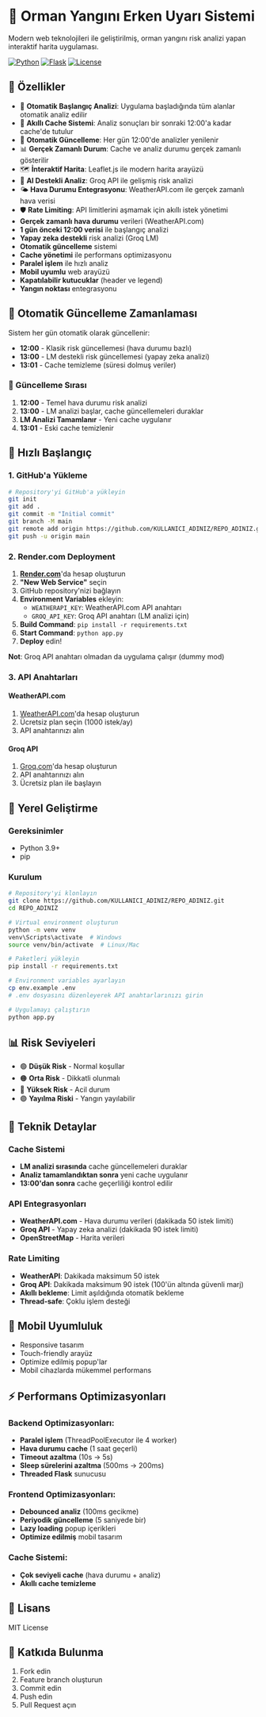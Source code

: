 # 🌲 Orman Yangını Erken Uyarı Sistemi

Modern web teknolojileri ile geliştirilmiş, orman yangını risk analizi yapan interaktif harita uygulaması.

[![Python](https://img.shields.io/badge/Python-3.11+-blue.svg)](https://python.org)
[![Flask](https://img.shields.io/badge/Flask-2.3.3-green.svg)](https://flask.palletsprojects.com)
[![License](https://img.shields.io/badge/License-MIT-yellow.svg)](LICENSE)

## 🚀 Özellikler

- 🚀 **Otomatik Başlangıç Analizi**: Uygulama başladığında tüm alanlar otomatik analiz edilir
- 💾 **Akıllı Cache Sistemi**: Analiz sonuçları bir sonraki 12:00'a kadar cache'de tutulur
- 🔄 **Otomatik Güncelleme**: Her gün 12:00'de analizler yenilenir
- 📊 **Gerçek Zamanlı Durum**: Cache ve analiz durumu gerçek zamanlı gösterilir
- 🗺️ **İnteraktif Harita**: Leaflet.js ile modern harita arayüzü
- 🤖 **AI Destekli Analiz**: Groq API ile gelişmiş risk analizi
- 🌤️ **Hava Durumu Entegrasyonu**: WeatherAPI.com ile gerçek zamanlı hava verisi
- 🛡️ **Rate Limiting**: API limitlerini aşmamak için akıllı istek yönetimi
- **Gerçek zamanlı hava durumu** verileri (WeatherAPI.com)
- **1 gün önceki 12:00 verisi** ile başlangıç analizi
- **Yapay zeka destekli** risk analizi (Groq LM)
- **Otomatik güncelleme** sistemi
- **Cache yönetimi** ile performans optimizasyonu
- **Paralel işlem** ile hızlı analiz
- **Mobil uyumlu** web arayüzü
- **Kapatılabilir kutucuklar** (header ve legend)
- **Yangın noktası** entegrasyonu

## 📅 Otomatik Güncelleme Zamanlaması

Sistem her gün otomatik olarak güncellenir:

- **12:00** - Klasik risk güncellemesi (hava durumu bazlı)
- **13:00** - LM destekli risk güncellemesi (yapay zeka analizi)
- **13:01** - Cache temizleme (süresi dolmuş veriler)

### 🔄 Güncelleme Sırası

1. **12:00** - Temel hava durumu risk analizi
2. **13:00** - LM analizi başlar, cache güncellemeleri duraklar
3. **LM Analizi Tamamlanır** - Yeni cache uygulanır
4. **13:01** - Eski cache temizlenir

## 🚀 Hızlı Başlangıç

### 1. GitHub'a Yükleme

```bash
# Repository'yi GitHub'a yükleyin
git init
git add .
git commit -m "Initial commit"
git branch -M main
git remote add origin https://github.com/KULLANICI_ADINIZ/REPO_ADINIZ.git
git push -u origin main
```

### 2. Render.com Deployment

1. **[Render.com](https://render.com)**'da hesap oluşturun
2. **"New Web Service"** seçin
3. GitHub repository'nizi bağlayın
4. **Environment Variables** ekleyin:
   - `WEATHERAPI_KEY`: WeatherAPI.com API anahtarı
   - `GROQ_API_KEY`: Groq API anahtarı (LM analizi için)
5. **Build Command**: `pip install -r requirements.txt`
6. **Start Command**: `python app.py`
7. **Deploy** edin!

**Not**: Groq API anahtarı olmadan da uygulama çalışır (dummy mod)

### 3. API Anahtarları

#### WeatherAPI.com
1. [WeatherAPI.com](https://www.weatherapi.com/)'da hesap oluşturun
2. Ücretsiz plan seçin (1000 istek/ay)
3. API anahtarınızı alın

#### Groq API
1. [Groq.com](https://console.groq.com/)'da hesap oluşturun
2. API anahtarınızı alın
3. Ücretsiz plan ile başlayın

## 🔧 Yerel Geliştirme

### Gereksinimler
- Python 3.9+
- pip

### Kurulum
```bash
# Repository'yi klonlayın
git clone https://github.com/KULLANICI_ADINIZ/REPO_ADINIZ.git
cd REPO_ADINIZ

# Virtual environment oluşturun
python -m venv venv
venv\Scripts\activate  # Windows
source venv/bin/activate  # Linux/Mac

# Paketleri yükleyin
pip install -r requirements.txt

# Environment variables ayarlayın
cp env.example .env
# .env dosyasını düzenleyerek API anahtarlarınızı girin

# Uygulamayı çalıştırın
python app.py
```

## 📊 Risk Seviyeleri

- 🟢 **Düşük Risk** - Normal koşullar
- 🟠 **Orta Risk** - Dikkatli olunmalı
- 🔴 **Yüksek Risk** - Acil durum
- 🟣 **Yayılma Riski** - Yangın yayılabilir

## 🔧 Teknik Detaylar

### Cache Sistemi

- **LM analizi sırasında** cache güncellemeleri duraklar
- **Analiz tamamlandıktan sonra** yeni cache uygulanır
- **13:00'dan sonra** cache geçerliliği kontrol edilir

### API Entegrasyonları

- **WeatherAPI.com** - Hava durumu verileri (dakikada 50 istek limiti)
- **Groq API** - Yapay zeka analizi (dakikada 90 istek limiti)
- **OpenStreetMap** - Harita verileri

### Rate Limiting

- **WeatherAPI**: Dakikada maksimum 50 istek
- **Groq API**: Dakikada maksimum 90 istek (100'ün altında güvenli marj)
- **Akıllı bekleme**: Limit aşıldığında otomatik bekleme
- **Thread-safe**: Çoklu işlem desteği

## 📱 Mobil Uyumluluk

- Responsive tasarım
- Touch-friendly arayüz
- Optimize edilmiş popup'lar
- Mobil cihazlarda mükemmel performans

## ⚡ Performans Optimizasyonları

### **Backend Optimizasyonları:**
- **Paralel işlem** (ThreadPoolExecutor ile 4 worker)
- **Hava durumu cache** (1 saat geçerli)
- **Timeout azaltma** (10s → 5s)
- **Sleep sürelerini azaltma** (500ms → 200ms)
- **Threaded Flask** sunucusu

### **Frontend Optimizasyonları:**
- **Debounced analiz** (100ms gecikme)
- **Periyodik güncelleme** (5 saniyede bir)
- **Lazy loading** popup içerikleri
- **Optimize edilmiş** mobil tasarım

### **Cache Sistemi:**
- **Çok seviyeli cache** (hava durumu + analiz)
- **Akıllı cache temizleme**

## 📝 Lisans

MIT License

## 🤝 Katkıda Bulunma

1. Fork edin
2. Feature branch oluşturun
3. Commit edin
4. Push edin
5. Pull Request açın 